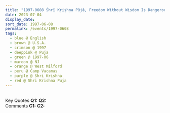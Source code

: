 ```yaml
---
title: "1997-0608 Śhrī Kṛiṣhṇa Pūjā, Freedom Without Wisdom Is Dangerous, Donald Jonas Gymnasium and Leonard Franklin Theatre, Camp Vacamas, 256 Macopin Road, West Milford, NJ, U.S.A."
date: 2023-07-04
display_date: 
sort_date: 1997-06-08
permalink: /events/1997-0608
tags:
  - blue @ English
  - brown @ U.S.A.
  - crimson @ 1997
  - deeppink @ Puja
  - green @ 1997-06
  - maroon @ NJ
  - orange @ West Milford
  - peru @ Camp Vacamas
  - purple @ Shri Krishna
  - red @ Shri Krishna Puja
---
```


<br>

<wave-list>
  <list-title color="DarkSeaGreen" width="55">Key Quotes</list-title>
  <list-item color="BlanchedAlmond" width="280"><b>Q1:</b> <i></i></list-item>
  <list-item color="Lavender" width="280"><b>Q2:</b> <i></i></list-item>
</wave-list>

<br>

<wave-list>
  <list-title color="DarkSeaGreen" width="55">Comments</list-title>
  <list-item color="BlanchedAlmond" width="280"><b>C1:</b> <i></i></list-item>
  <list-item color="Lavender" width="280"><b>C2:</b> <i></i></list-item>
</wave-list>